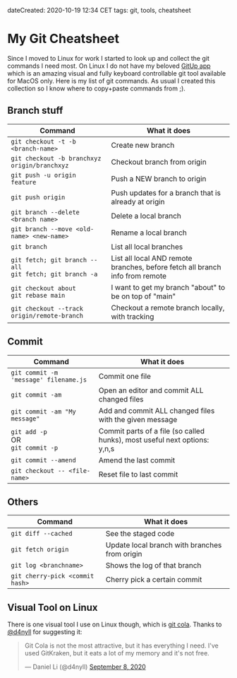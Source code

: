 dateCreated: 2020-10-19 12:34 CET
tags: git, tools, cheatsheet

# My Git Cheatsheet

Since I moved to Linux for work I started to look up and collect the git commands I need most. 
On Linux I do not have my beloved [GitUp app](https://gitup.co/)
which is an amazing visual and fully keyboard controllable git tool available for MacOS only.
Here is my list of git commands. As usual I created this collection so I know where to copy+paste commands from ;).

## Branch stuff
| Command | What it does |
| --- | --- |
| `git checkout -t -b <branch-name>` | Create new branch |
| `git checkout -b branchxyz origin/branchxyz` | Checkout branch from origin |
| `git push -u origin feature` | Push a NEW branch to origin |
| `git push origin` | Push updates for a branch that is already at origin |
| `git branch --delete <branch name>` | Delete a local branch |
| `git branch --move <old-name> <new-name>` | Rename a local branch |
| `git branch` | List all local branches |
| `git fetch; git branch --all`<br/>`git fetch; git branch -a` | List all local AND remote branches, before fetch all branch info from remote  |
| `git checkout about`<br/>`git rebase main` | I want to get my branch "about" to be on top of "main" |
| `git checkout --track origin/remote-branch` | Checkout a remote branch locally, with tracking  |

## Commit
| Command | What it does |
| --- | --- |
| `git commit -m 'message' filename.js` | Commit one file |
| `git commit -am` | Open an editor and commit ALL changed files |
| `git commit -am "My message"` | Add and commit ALL changed files with the given message |
| `git add -p` <br/>OR<br/> `git commit -p` | Commit parts of a file (so called hunks), most useful next options: y,n,s |
| `git commit --amend` | Amend the last commit |
| `git checkout -- <file-name>` | Reset file to last commit |

## Others
| Command | What it does |
| --- | --- |
| `git diff --cached` | See the staged code |
| `git fetch origin` | Update local branch with branches from origin |
| `git log <branchname>` | Shows the log of that branch |
| `git cherry-pick <commit hash>` | Cherry pick a certain commit |

## Visual Tool on Linux
There is one visual tool I use on Linux though, which is [git cola](https://git-cola.github.io/).
Thanks to [@d4nyll](https://twitter.com/d4nyll) for suggesting it:

<blockquote class="twitter-tweet">
    <p lang="en" dir="ltr">
        Git Cola is not the most attractive, but it has everything I need. I&#39;ve used GitKraken, but it eats a lot of my memory and it&#39;s not free.
    </p>
    &mdash; Daniel Li (@d4nyll) <a href="https://twitter.com/d4nyll/status/1303282211702022144?ref_src=twsrc%5Etfw">September 8, 2020</a>
</blockquote>

